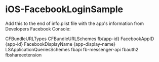 # iOS-FacebookLoginSample

Add this to the end of info.plist file with the app's information from Developers Facebook Console:


<key>CFBundleURLTypes</key>
    <array>
        <dict>
            <key>CFBundleURLSchemes</key>
            <array>
                <string>fb{app-id}</string>
            </array>
        </dict>
    </array>
    <key>FacebookAppID</key>
    <string>{app-id}</string>
    <key>FacebookDisplayName</key>
    <string>{app-display-name}</string>
    <key>LSApplicationQueriesSchemes</key>
    <array>
        <string>fbapi</string>
        <string>fb-messenger-api</string>
        <string>fbauth2</string>
        <string>fbshareextension</string>
    </array>
